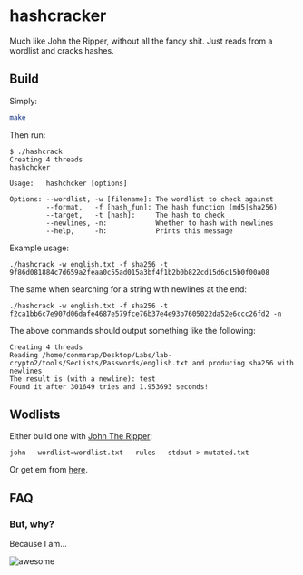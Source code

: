 # hashcracker

Much like John the Ripper, without all the fancy shit. Just reads from a wordlist and cracks hashes.

## Build

Simply:

``` sh
make
```

Then run:

```
$ ./hashcrack 
Creating 4 threads
hashchcker

Usage:   hashchcker [options]

Options: --wordlist, -w [filename]: The wordlist to check against
         --format,   -f [hash_fun]: The hash function (md5|sha256)
         --target,   -t [hash]:     The hash to check
         --newlines, -n:            Whether to hash with newlines
         --help,     -h:            Prints this message
```

Example usage:

```
./hashcrack -w english.txt -f sha256 -t 9f86d081884c7d659a2feaa0c55ad015a3bf4f1b2b0b822cd15d6c15b0f00a08
```

The same when searching for a string with newlines at the end:

```
./hashcrack -w english.txt -f sha256 -t f2ca1bb6c7e907d06dafe4687e579fce76b37e4e93b7605022da52e6ccc26fd2 -n
```

The above commands should output something like the following:

```
Creating 4 threads
Reading /home/conmarap/Desktop/Labs/lab-crypto2/tools/SecLists/Passwords/english.txt and producing sha256 with newlines
The result is (with a newline): test
Found it after 301649 tries and 1.953693 seconds!
```

## Wodlists

Either build one with [John The Ripper](https://github.com/magnumripper/JohnTheRipper):

```
john --wordlist=wordlist.txt --rules --stdout > mutated.txt
```

Or get em from [here](https://github.com/danielmiessler/SecLists/tree/master/Passwords).

## FAQ

### But, why?

Because I am...

![awesome](https://media.giphy.com/media/T2MuGuH3u1eeI/giphy.gif)


